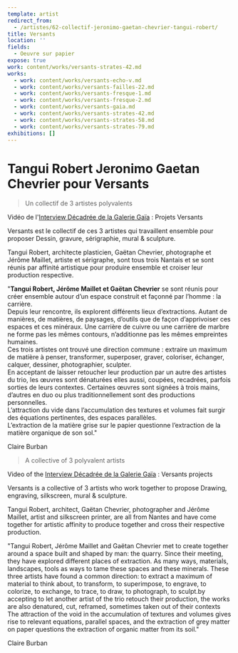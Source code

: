```yaml
---
template: artist
redirect_from:
  - /artistes/62-collectif-jeronimo-gaetan-chevrier-tangui-robert/
title: Versants
location: ''
fields:
  - Oeuvre sur papier
expose: true
work: content/works/versants-strates-42.md
works:
  - work: content/works/versants-echo-v.md
  - work: content/works/versants-failles-22.md
  - work: content/works/versants-fresque-1.md
  - work: content/works/versants-fresque-2.md
  - work: content/works/versants-gaia.md
  - work: content/works/versants-strates-42.md
  - work: content/works/versants-strates-58.md
  - work: content/works/versants-strates-79.md
exhibitions: []
---
```


# Tangui Robert Jeronimo Gaetan Chevrier pour Versants

> Un collectif de 3 artistes polyvalents

Vidéo de l'[Interview Décadrée de la Galerie Gaïa](https://www.youtube.com/watch?v=DxkvbjnGL4E "interview galerie gaia tangui robert jerome maillet gaetan chevrier") : Projets Versants

Versants est le collectif de ces 3 artistes qui travaillent ensemble pour proposer  Dessin, gravure, sérigraphie, mural & sculpture.

Tangui Robert, architecte plasticien, Gaëtan Chevrier, photographe et Jérôme Maillet, artiste et sérigraphe, sont tous trois Nantais et se sont réunis par affinité artistique pour produire ensemble et croiser leur production respective.

"**Tangui Robert, Jérôme Maillet et Gaëtan Chevrier** se sont réunis pour créer ensemble autour d’un espace construit et façonné par l’homme : la carrière.\
Depuis leur rencontre, ils explorent différents lieux d’extractions. Autant de manières, de matières, de paysages, d’outils que de façon d’apprivoiser ces espaces et ces minéraux. Une carrière de cuivre ou une carrière de marbre ne forme pas les mêmes contours, n’additionne pas les mêmes empreintes humaines.\
Ces trois artistes ont trouvé une direction commune : extraire un maximum de matière à penser, transformer, superposer, graver, coloriser, échanger, calquer, dessiner, photographier, sculpter.\
En acceptant de laisser retoucher leur production par un autre des artistes du trio, les œuvres sont dénaturées elles aussi, coupées, recadrées, parfois sorties de leurs contextes. Certaines œuvres sont signées à trois mains, d’autres en duo ou plus traditionnellement sont des productions personnelles.\
L’attraction du vide dans l’accumulation des textures et volumes fait surgir des équations pertinentes, des espaces parallèles.\
L’extraction de la matière grise sur le papier questionne l’extraction de la matière organique de son sol."

Claire Burban

> A collective of 3 polyvalent artists

Video of the [Interview Décadrée de la Galerie Gaïa](https://www.youtube.com/watch?v=DxkvbjnGL4E "interview galerie gaia tangui robert jerome maillet gaetan chevrier") : Versants projects

Versants is a collective of 3 artists who work together to propose Drawing, engraving, silkscreen, mural & sculpture.

Tangui Robert, architect, Gaëtan Chevrier, photographer and Jérôme Maillet, artist and silkscreen printer, are all from Nantes and have come together for artistic affinity to produce together and cross their respective production.

"Tangui Robert, Jérôme Maillet and Gaëtan Chevrier met to create together around a space built and shaped by man: the quarry. Since their meeting, they have explored different places of extraction. As many ways, materials, landscapes, tools as ways to tame these spaces and these minerals. These three artists have found a common direction: to extract a maximum of material to think about, to transform, to superimpose, to engrave, to colorize, to exchange, to trace, to draw, to photograph, to sculpt.by accepting to let another artist of the trio retouch their production, the works are also denatured, cut, reframed, sometimes taken out of their contexts The attraction of the void in the accumulation of textures and volumes gives rise to relevant equations, parallel spaces, and the extraction of grey matter on paper questions the extraction of organic matter from its soil."

Claire Burban
